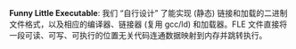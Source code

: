 **Funny Little Executable**: 我们 “自行设计” 了能实现 (静态) 链接和加载的二进制文件格式，以及相应的编译器、链接器 (复用 gcc/ld) 和加载器。FLE 文件直接将一段可读、可写、可执行的位置无关代码连通数据映射到内存并跳转执行。
